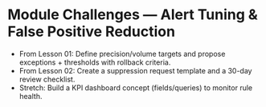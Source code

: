 # Module Challenges — Alert Tuning & False Positive Reduction

- From Lesson 01: Define precision/volume targets and propose exceptions + thresholds with rollback criteria.
- From Lesson 02: Create a suppression request template and a 30-day review checklist.
- Stretch: Build a KPI dashboard concept (fields/queries) to monitor rule health.
